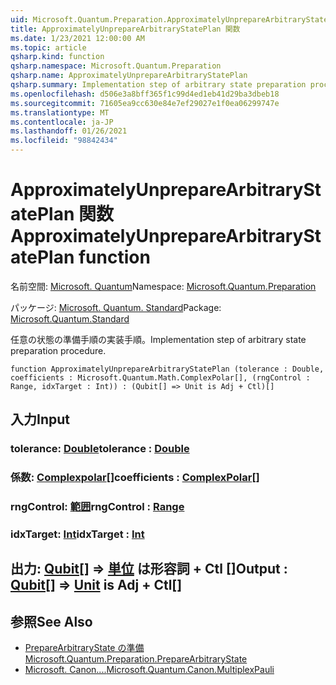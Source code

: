 ```yaml
---
uid: Microsoft.Quantum.Preparation.ApproximatelyUnprepareArbitraryStatePlan
title: ApproximatelyUnprepareArbitraryStatePlan 関数
ms.date: 1/23/2021 12:00:00 AM
ms.topic: article
qsharp.kind: function
qsharp.namespace: Microsoft.Quantum.Preparation
qsharp.name: ApproximatelyUnprepareArbitraryStatePlan
qsharp.summary: Implementation step of arbitrary state preparation procedure.
ms.openlocfilehash: d506e3a8bff365f1c99d4ed1eb41d29ba3dbeb18
ms.sourcegitcommit: 71605ea9cc630e84e7ef29027e1f0ea06299747e
ms.translationtype: MT
ms.contentlocale: ja-JP
ms.lasthandoff: 01/26/2021
ms.locfileid: "98842434"
---
```

# <a name="approximatelyunpreparearbitrarystateplan-function"></a><span data-ttu-id="5c953-102">ApproximatelyUnprepareArbitraryStatePlan 関数</span><span class="sxs-lookup"><span data-stu-id="5c953-102">ApproximatelyUnprepareArbitraryStatePlan function</span></span>

<span data-ttu-id="5c953-103">名前空間: [Microsoft. Quantum](xref:Microsoft.Quantum.Preparation)</span><span class="sxs-lookup"><span data-stu-id="5c953-103">Namespace: [Microsoft.Quantum.Preparation](xref:Microsoft.Quantum.Preparation)</span></span>

<span data-ttu-id="5c953-104">パッケージ: [Microsoft. Quantum. Standard](https://nuget.org/packages/Microsoft.Quantum.Standard)</span><span class="sxs-lookup"><span data-stu-id="5c953-104">Package: [Microsoft.Quantum.Standard](https://nuget.org/packages/Microsoft.Quantum.Standard)</span></span>


<span data-ttu-id="5c953-105">任意の状態の準備手順の実装手順。</span><span class="sxs-lookup"><span data-stu-id="5c953-105">Implementation step of arbitrary state preparation procedure.</span></span>

```qsharp
function ApproximatelyUnprepareArbitraryStatePlan (tolerance : Double, coefficients : Microsoft.Quantum.Math.ComplexPolar[], (rngControl : Range, idxTarget : Int)) : (Qubit[] => Unit is Adj + Ctl)[]
```


## <a name="input"></a><span data-ttu-id="5c953-106">入力</span><span class="sxs-lookup"><span data-stu-id="5c953-106">Input</span></span>

### <a name="tolerance--double"></a><span data-ttu-id="5c953-107">tolerance: [Double](xref:microsoft.quantum.lang-ref.double)</span><span class="sxs-lookup"><span data-stu-id="5c953-107">tolerance : [Double](xref:microsoft.quantum.lang-ref.double)</span></span>




### <a name="coefficients--complexpolar"></a><span data-ttu-id="5c953-108">係数: [Complexpolar](xref:Microsoft.Quantum.Math.ComplexPolar)[]</span><span class="sxs-lookup"><span data-stu-id="5c953-108">coefficients : [ComplexPolar](xref:Microsoft.Quantum.Math.ComplexPolar)[]</span></span>




### <a name="rngcontrol--range"></a><span data-ttu-id="5c953-109">rngControl: [範囲](xref:microsoft.quantum.lang-ref.range)</span><span class="sxs-lookup"><span data-stu-id="5c953-109">rngControl : [Range](xref:microsoft.quantum.lang-ref.range)</span></span>




### <a name="idxtarget--int"></a><span data-ttu-id="5c953-110">idxTarget: [Int](xref:microsoft.quantum.lang-ref.int)</span><span class="sxs-lookup"><span data-stu-id="5c953-110">idxTarget : [Int](xref:microsoft.quantum.lang-ref.int)</span></span>





## <a name="output--qubit--unit--is-adj--ctl"></a><span data-ttu-id="5c953-111">出力: [Qubit](xref:microsoft.quantum.lang-ref.qubit)[] => [単位](xref:microsoft.quantum.lang-ref.unit)  は形容詞 + Ctl []</span><span class="sxs-lookup"><span data-stu-id="5c953-111">Output : [Qubit](xref:microsoft.quantum.lang-ref.qubit)[] => [Unit](xref:microsoft.quantum.lang-ref.unit)  is Adj + Ctl[]</span></span>



## <a name="see-also"></a><span data-ttu-id="5c953-112">参照</span><span class="sxs-lookup"><span data-stu-id="5c953-112">See Also</span></span>

- [<span data-ttu-id="5c953-113">PrepareArbitraryState の準備</span><span class="sxs-lookup"><span data-stu-id="5c953-113">Microsoft.Quantum.Preparation.PrepareArbitraryState</span></span>](xref:Microsoft.Quantum.Preparation.PrepareArbitraryState)
- [<span data-ttu-id="5c953-114">Microsoft. Canon....</span><span class="sxs-lookup"><span data-stu-id="5c953-114">Microsoft.Quantum.Canon.MultiplexPauli</span></span>](xref:Microsoft.Quantum.Canon.MultiplexPauli)